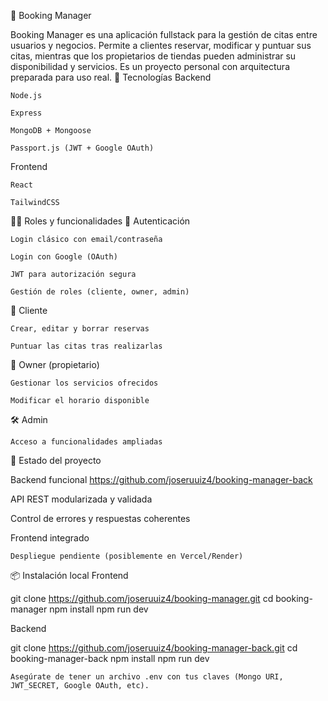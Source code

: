 📅 Booking Manager

Booking Manager es una aplicación fullstack para la gestión de citas entre usuarios y negocios. Permite a clientes reservar, modificar y puntuar sus citas, mientras que los propietarios de tiendas pueden administrar su disponibilidad y servicios.
Es un proyecto personal con arquitectura preparada para uso real.
🚀 Tecnologías
Backend

    Node.js

    Express

    MongoDB + Mongoose

    Passport.js (JWT + Google OAuth)

Frontend

    React

    TailwindCSS

🧑‍💼 Roles y funcionalidades
🔑 Autenticación

    Login clásico con email/contraseña

    Login con Google (OAuth)

    JWT para autorización segura

    Gestión de roles (cliente, owner, admin)

👤 Cliente

    Crear, editar y borrar reservas

    Puntuar las citas tras realizarlas

🏪 Owner (propietario)

    Gestionar los servicios ofrecidos

    Modificar el horario disponible

🛠️ Admin

    Acceso a funcionalidades ampliadas 

🧪 Estado del proyecto

Backend funcional https://github.com/joseruuiz4/booking-manager-back

API REST modularizada y validada

Control de errores y respuestas coherentes

Frontend integrado

    Despliegue pendiente (posiblemente en Vercel/Render)

📦 Instalación local
Frontend

git clone https://github.com/joseruuiz4/booking-manager.git
cd booking-manager
npm install
npm run dev


Backend

git clone https://github.com/joseruuiz4/booking-manager-back.git
cd booking-manager-back
npm install
npm run dev

    Asegúrate de tener un archivo .env con tus claves (Mongo URI, JWT_SECRET, Google OAuth, etc).

